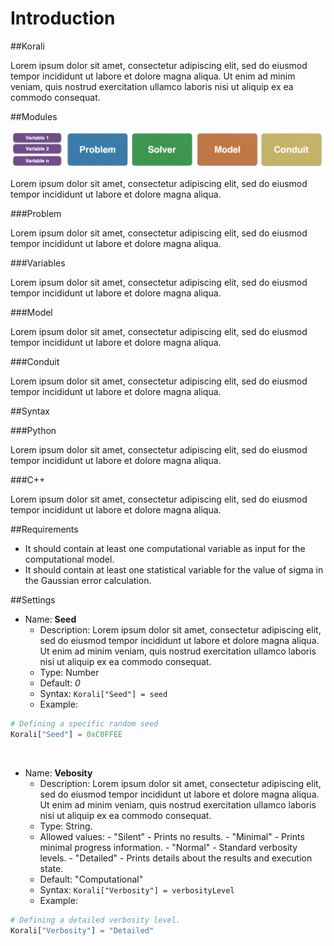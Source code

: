 # Introduction
				   
##Korali

Lorem ipsum dolor sit amet, consectetur adipiscing elit, sed do eiusmod tempor incididunt ut labore et dolore magna aliqua. Ut enim ad minim veniam, quis nostrud exercitation ullamco laboris nisi ut aliquip ex ea commodo consequat.
   	  
##Modules
   
![](modules.png)
   
Lorem ipsum dolor sit amet, consectetur adipiscing elit, sed do eiusmod tempor incididunt ut labore et dolore magna aliqua.
	
###Problem

Lorem ipsum dolor sit amet, consectetur adipiscing elit, sed do eiusmod tempor incididunt ut labore et dolore magna aliqua.

###Variables

Lorem ipsum dolor sit amet, consectetur adipiscing elit, sed do eiusmod tempor incididunt ut labore et dolore magna aliqua.

###Model
 
Lorem ipsum dolor sit amet, consectetur adipiscing elit, sed do eiusmod tempor incididunt ut labore et dolore magna aliqua.


###Conduit

Lorem ipsum dolor sit amet, consectetur adipiscing elit, sed do eiusmod tempor incididunt ut labore et dolore magna aliqua.

##Syntax

###Python

Lorem ipsum dolor sit amet, consectetur adipiscing elit, sed do eiusmod tempor incididunt ut labore et dolore magna aliqua.

###C++

Lorem ipsum dolor sit amet, consectetur adipiscing elit, sed do eiusmod tempor incididunt ut labore et dolore magna aliqua.

##Requirements

+ It should contain at least one computational variable as input for the computational model.
+ It should contain at least one statistical variable for the value of sigma in the Gaussian error calculation.

##Settings

+ Name: **Seed**
     - Description: Lorem ipsum dolor sit amet, consectetur adipiscing elit, sed do eiusmod tempor incididunt ut labore et dolore magna aliqua. Ut enim ad minim veniam, quis nostrud exercitation ullamco laboris nisi ut aliquip ex ea commodo consequat.
     - Type: Number
	 - Default: *0*
	 - Syntax: `Korali["Seed"] = seed`
	 - Example:
	 
```python
# Defining a specific random seed
Korali["Seed"] = 0xC0FFEE
```

<br>
	 
+ Name: **Vebosity**
     - Description: Lorem ipsum dolor sit amet, consectetur adipiscing elit, sed do eiusmod tempor incididunt ut labore et dolore magna aliqua. Ut enim ad minim veniam, quis nostrud exercitation ullamco laboris nisi ut aliquip ex ea commodo consequat.
     - Type: String. 
	 - Allowed values:
	       - "Silent" - Prints no results.
		   - "Minimal" - Prints minimal progress information.
		   - "Normal" - Standard verbosity levels.
		   - "Detailed" - Prints details about the results and execution state.
	 - Default: "Computational"
	 - Syntax: `Korali["Verbosity"] = verbosityLevel`
	 - Example:
	 
```python
# Defining a detailed verbosity level.
Korali["Verbosity"] = "Detailed"
```
